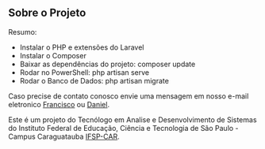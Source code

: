 
## Sobre o Projeto
Resumo:
- Instalar o PHP e extensões do Laravel
- Instalar o Composer
- Baixar as dependências do projeto: composer update
- Rodar no PowerShell: php artisan serve
- Rodar o Banco de Dados: php artisan migrate


Caso precise de contato conosco envie uma mensagem em nosso e-mail eletronico [Francisco](mailto:jufiesta8@gmail.com) ou [Daniel](mailto:devfigueiredo@gmail.com).


Este é um projeto do Tecnólogo em Analise e Desenvolvimento de Sistemas do Instituto Federal de Educação, Ciência e Tecnologia de São Paulo - Campus Caraguatauba [IFSP-CAR](https://ifspcaraguatatuba.edu.br).
